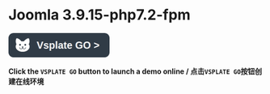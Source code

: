 # Joomla 3.9.15-php7.2-fpm

<a href="https://www.vsplate.com/?docker-compose=https://github.com/vsplate/dcenvs/joomla/3.9.15-php7.2-fpm"><img alt="VSPLATE GO" src="https://raw.githubusercontent.com/vsplate/images/master/vsgo_btn.png" width="200px"></a>

**Click the `VSPLATE GO` button to launch a demo online / 点击`VSPLATE GO`按钮创建在线环境**